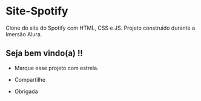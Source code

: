 # Site-Spotify
Clone do site do Spotify com HTML, CSS e JS. Projeto construido durante a Imersão Alura.

## Seja bem vindo(a) !!
-  Marque esse projeto com estrela.
-  Compartilhe

-  Obrigada
 
